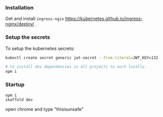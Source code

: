 
### Installation
Get and install `ingress-ngix` https://kubernetes.github.io/ingress-nginx/deploy/ .

### Setup the secrets
To setup the kubernetes secrets:
```bash
kubectl create secret generic jwt-secret --from-literal=JWT_KEY=132
```

```bash
# to install dev dependencies in all projects to work locally.
npm i
```

### Startup
```
npm i
skaffold dev
```

open chrome and type "thisisunsafe"
